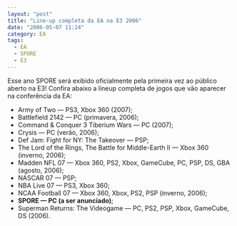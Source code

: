 ```yaml
---
layout: "post"
title: "Line-up completa da EA na E3 2006"
date: "2006-05-07 11:24"
category: EA
tags:
  - EA
  - SPORE
  - E3
---
```


Esse ano SPORE será exibido oficialmente pela primeira vez ao público aberto na E3! Confira abaixo a lineup completa de jogos que vão aparecer na conferência da EA:

- Army of Two — PS3, Xbox 360 (2007);
- Battlefield 2142 — PC (primavera, 2006);
- Command & Conquer 3 Tiberium Wars — PC (2007);
- Crysis — PC (verão, 2006);
- Def Jam: Fight for NY: The Takeover — PSP;
- The Lord of the Rings, The Battle for Middle-Earth II — Xbox 360 (inverno, 2006);
- Madden NFL 07 — Xbox 360, PS2, Xbox, GameCube, PC, PSP, DS, GBA (agosto, 2006);
- NASCAR 07 — PSP;
- NBA Live 07 — PS3, Xbox 360;
- NCAA Football 07 — Xbox 360, Xbox, PS2, PSP (inverno, 2006);
- **SPORE — PC (a ser anunciado)**;
- Superman Returns: The Videogame — PC, PS2, PSP, Xbox, GameCube, DS (2006).
